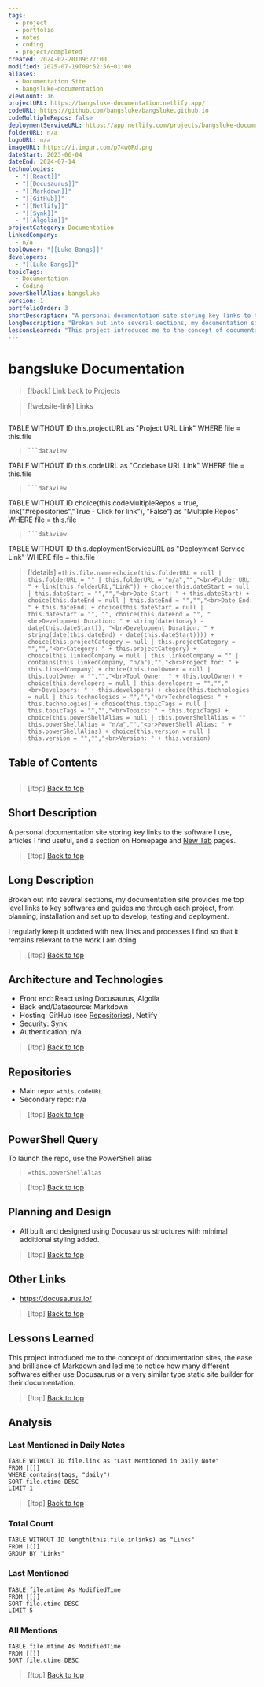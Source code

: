 ```yaml
---
tags:
  - project
  - portfolio
  - notes
  - coding
  - project/completed
created: 2024-02-20T09:27:00
modified: 2025-07-19T09:52:56+01:00
aliases:
  - Documentation Site
  - bangsluke-documentation
viewCount: 16
projectURL: https://bangsluke-documentation.netlify.app/
codeURL: https://github.com/bangsluke/bangsluke.github.io
codeMultipleRepos: false
deploymentServiceURL: https://app.netlify.com/projects/bangsluke-documentation/overview
folderURL: n/a
logoURL: n/a
imageURL: https://i.imgur.com/p74w0Rd.png
dateStart: 2023-06-04
dateEnd: 2024-07-14
technologies:
  - "[[React]]"
  - "[[Docusaurus]]"
  - "[[Markdown]]"
  - "[[GitHub]]"
  - "[[Netlify]]"
  - "[[Synk]]"
  - "[[Algolia]]"
projectCategory: Documentation
linkedCompany:
  - n/a
toolOwner: "[[Luke Bangs]]"
developers:
  - "[[Luke Bangs]]"
topicTags:
  - Documentation
  - Coding
powerShellAlias: bangsluke
version: 1
portfolioOrder: 3
shortDescription: "A personal documentation site storing key links to the software I use, articles I find useful, and a section on <span class=\"mint-link\">Homepage</span> and <a href=\"/portfolio/projects/New Tab Website\" class=\"mint-link\">New Tab</a> pages."
longDescription: "Broken out into several sections, my documentation site provides me top level links to key softwares and guides me through each project, from planning, installation and set up to develop, testing and deployment.\nI regularly keep it updated with new links and processes I find so that it remains relevant to the work I am doing."
lessonsLearned: "This project introduced me to the concept of documentation sites, the ease and brilliance of <span class=\"mint-link\">Markdown</span> and led me to notice how many different softwares either use <span class=\"mint-link\">Docusaurus</span> or a very similar type static site builder for their documentation."
---
```

# bangsluke Documentation

> [!back] Link back to <span class="mint-link">Projects</span>

>[!website-link] Links
> ```dataview
TABLE WITHOUT ID this.projectURL as "Project URL Link"
WHERE file = this.file
>```
>```dataview
TABLE WITHOUT ID this.codeURL as "Codebase URL Link"
WHERE file = this.file
>```
>```dataview
TABLE WITHOUT ID choice(this.codeMultipleRepos = true, link("#repositories","True - Click for link"), "False") as "Multiple Repos"
WHERE file = this.file
>```
>```dataview
TABLE WITHOUT ID this.deploymentServiceURL as "Deployment Service Link"
WHERE file = this.file

>[!details]  `=this.file.name`
>`=choice(this.folderURL = null | this.folderURL = "" | this.folderURL = "n/a","","<br>Folder URL: " + link(this.folderURL,"Link")) + choice(this.dateStart = null | this.dateStart = "","","<br>Date Start: " + this.dateStart) + choice(this.dateEnd = null | this.dateEnd = "","","<br>Date End: " + this.dateEnd) + choice(this.dateStart = null | this.dateStart = "", "", choice(this.dateEnd = "", "<br>Development Duration: " + string(date(today) - date(this.dateStart)), "<br>Development Duration: " + string(date(this.dateEnd) - date(this.dateStart)))) + choice(this.projectCategory = null | this.projectCategory = "","","<br>Category: " + this.projectCategory) + choice(this.linkedCompany = null | this.linkedCompany = "" | contains(this.linkedCompany, "n/a"),"","<br>Project for: " + this.linkedCompany) + choice(this.toolOwner = null | this.toolOwner = "","","<br>Tool Owner: " + this.toolOwner) + choice(this.developers = null | this.developers = "","","<br>Developers: " + this.developers) + choice(this.technologies = null | this.technologies = "","","<br>Technologies: " + this.technologies) + choice(this.topicTags = null | this.topicTags = "","","<br>Topics: " + this.topicTags) + choice(this.powerShellAlias = null | this.powerShellAlias = "" | this.powerShellAlias = "n/a","","<br>PowerShell Alias: " + this.powerShellAlias) + choice(this.version = null | this.version = "","","<br>Version: " + this.version)`

## Table of Contents

```table-of-contents
```

>[!top] [Back to top](#Table%20of%20Contents)

## Short Description

A personal documentation site storing key links to the software I use, articles I find useful, and a section on <span class="mint-link">Homepage</span> and <a href="/portfolio/projects/New Tab Website" class="mint-link">New Tab</a> pages.

>[!top] [Back to top](#Table%20of%20Contents)

## Long Description

Broken out into several sections, my documentation site provides me top level links to key softwares and guides me through each project, from planning, installation and set up to develop, testing and deployment.

I regularly keep it updated with new links and processes I find so that it remains relevant to the work I am doing.

>[!top] [Back to top](#Table%20of%20Contents)

## Architecture and Technologies

- Front end: <span class="mint-link">React</span> using <span class="mint-link">Docusaurus</span>, <span class="mint-link">Algolia</span>
- Back end/Datasource: <span class="mint-link">Markdown</span>
- Hosting: <span class="mint-link">GitHub</span> (see [Repositories](#repositories)), <span class="mint-link">Netlify</span>
- Security: <span class="mint-link">Synk</span>
- Authentication: n/a

>[!top] [Back to top](#Table%20of%20Contents)

## Repositories

- Main repo: `=this.codeURL`
- Secondary repo: n/a

>[!top] [Back to top](#Table%20of%20Contents)

## PowerShell Query

To launch the repo, use the <span class="mint-link">PowerShell</span> alias 

> `=this.powerShellAlias`

>[!top] [Back to top](#Table%20of%20Contents)

## Planning and Design

- All built and designed using <span class="mint-link">Docusaurus</span> structures with minimal additional styling added.

>[!top] [Back to top](#Table%20of%20Contents)

## Other Links

- https://docusaurus.io/

>[!top] [Back to top](#Table%20of%20Contents)

## Lessons Learned

This project introduced me to the concept of documentation sites, the ease and brilliance of <span class="mint-link">Markdown</span> and led me to notice how many different softwares either use <span class="mint-link">Docusaurus</span> or a very similar type static site builder for their documentation.

>[!top] [Back to top](#Table%20of%20Contents)

## Analysis

### Last Mentioned in Daily Notes

```dataview
TABLE WITHOUT ID file.link as "Last Mentioned in Daily Note"
FROM [[]]
WHERE contains(tags, "daily")
SORT file.ctime DESC
LIMIT 1
```

>[!top] [Back to top](#Table%20of%20Contents)

### Total Count

```dataview
TABLE WITHOUT ID length(this.file.inlinks) as "Links"
FROM [[]]
GROUP BY "Links"
```

### Last Mentioned

```dataview
TABLE file.mtime As ModifiedTime
FROM [[]]
SORT file.ctime DESC
LIMIT 5
```

### All Mentions

```dataview
TABLE file.mtime As ModifiedTime
FROM [[]]
SORT file.ctime DESC
```

>[!top] [Back to top](#Table%20of%20Contents)